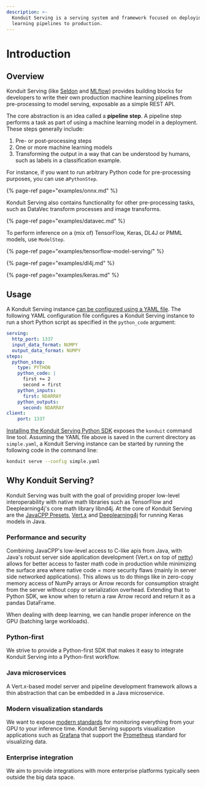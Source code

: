 ```yaml
---
description: >-
  Konduit Serving is a serving system and framework focused on deploying machine
  learning pipelines to production.
---
```


# Introduction

## Overview

Konduit Serving \(like [Seldon](http://seldon.io/) and [MLflow](http://mlflow.org/)\) provides building blocks for developers to write their own production machine learning pipelines from pre-processing to model serving, exposable as a simple REST API.

The core abstraction is an idea called a **pipeline step**. A pipeline step performs a task as part of using a machine learning model in a deployment. These steps generally include:

1. Pre- or post-processing steps
2. One or more machine learning models
3. Transforming the output in a way that can be understood by humans, such as labels in a classification example.

For instance, if you want to run arbitrary Python code for pre-processing purposes, you can use a`PythonStep`.

{% page-ref page="examples/onnx.md" %}

Konduit Serving also contains functionality for other pre-processing tasks, such as DataVec transform processes and image transforms.

{% page-ref page="examples/datavec.md" %}

To perform inference on a \(mix of\) TensorFlow, Keras, DL4J or PMML models, use `ModelStep`.

{% page-ref page="examples/tensorflow-model-serving/" %}

{% page-ref page="examples/dl4j.md" %}

{% page-ref page="examples/keras.md" %}

## Usage

A Konduit Serving instance [can be configured using a YAML file](yaml-configurations.md). The following YAML configuration file configures a Konduit Serving instance to run a short Python script as specified in the `python_code` argument:

```yaml
serving:
  http_port: 1337
  input_data_format: NUMPY
  output_data_format: NUMPY
steps:
  python_step:
    type: PYTHON
    python_code: |
      first += 2
      second = first
    python_inputs:
      first: NDARRAY
    python_outputs:
      second: NDARRAY
client:
    port: 1337
```

[Installing the Konduit Serving Python SDK](installation.md) exposes the `konduit` command line tool. Assuming the YAML file above is saved in the current directory as `simple.yaml`, a Konduit Serving instance can be started by running the following code in the command line:

```bash
konduit serve --config simple.yaml
```

## Why Konduit Serving?

Konduit Serving was built with the goal of providing proper low-level interoperability with native math libraries such as TensorFlow and Deeplearning4j's core math library libnd4j. At the core of Konduit Serving are the [JavaCPP Presets](https://github.com/bytedeco/javacpp-presets), [Vert.x](http://vertx.io) and [Deeplearning4j](http://deeplearning4j.org) for running Keras models in Java.

### Performance and security

Combining JavaCPP's low-level access to C-like apis from Java, with Java's robust server side application development \(Vert.x on top of [netty](http://netty.io/)\) allows for better access to faster math code in production while minimizing the surface area where native code = more security flaws \(mainly in server side networked applications\). This allows us to do things like in zero-copy memory access of NumPy arrays or Arrow records for consumption straight from the server without copy or serialization overhead. Extending that to Python SDK, we know when to return a raw Arrow record and return it as a pandas DataFrame.

When dealing with deep learning, we can handle proper inference on the GPU \(batching large workloads\).

### Python-first

We strive to provide a Python-first SDK that makes it easy to integrate Konduit Serving into a Python-first workflow.

### Java microservices

A Vert.x-based model server and pipeline development framework allows a thin abstraction that can be embedded in a Java microservice.

### Modern visualization standards

We want to expose [modern standards](http://prometheus.io/) for monitoring everything from your GPU to your inference time. Konduit Serving supports visualization applications such as [Grafana](http://grafana.com) that support the [Prometheus](https://prometheus.io/) standard for visualizing data.

### Enterprise integration

We aim to provide integrations with more enterprise platforms typically seen outside the big data space.

